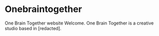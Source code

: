 # Onebraintogether
One Brain Together website
Welcome. One Brain Together is a creative studio based in [redacted].
